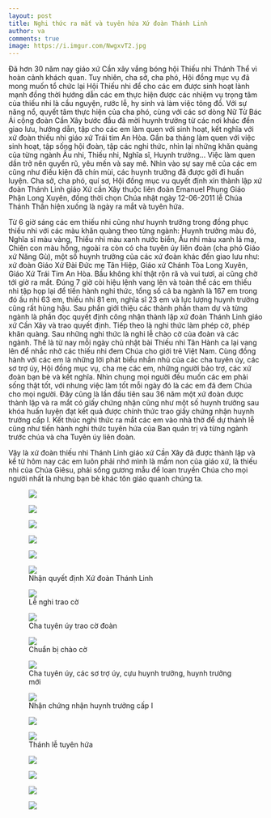 ```yaml
---
layout: post
title: Nghi thức ra mắt và tuyên hứa Xứ đoàn Thánh Linh
author: va
comments: true
image: https://i.imgur.com/NwgxvT2.jpg
---
```


Đã hơn 30 năm nay giáo xứ Cần xây vắng bóng hội Thiếu nhi Thánh Thể vì hoàn cảnh khách quan. Tuy nhiên, cha sở, cha phó, Hội đồng mục vụ đã mong muốn tổ chức lại Hội Thiếu nhi để cho các em được sinh hoạt lành mạnh đồng thời hướng dẫn các em thực hiện được các nhiệm vụ trọng tâm của thiếu nhi là cầu nguyện, rước lễ, hy sinh và làm việc tông đồ. Với sự năng nổ, quyết tâm thực hiện của cha phó, cùng với các sơ dòng Nữ Tử Bác Ái cộng đoàn Cần Xây bước đầu đã mời huynh trưởng từ các nơi khác đến giao lưu, hướng dẫn, tập cho các em làm quen với sinh hoạt, kết nghĩa với xứ đoàn thiếu nhi giáo xứ Trái tim An Hòa. Gần ba tháng làm quen với việc sinh hoạt, tập sống hội đoàn, tập các nghi thức, nhìn lại những khăn quàng của từng ngành Ấu nhi, Thiếu nhi, Nghĩa sĩ, Huynh trưởng… Việc làm quen dần trở nên quyến rũ, yêu mến và say mê. Nhìn vào sự say mê của các em cũng như điều kiện đã chín mùi, các huynh trưởng đã được gởi đi huấn luyện. Cha sở, cha phó, quí sơ, Hội đồng mục vu quyết định xin thành lập xứ đoàn Thánh Linh giáo Xứ cần Xây thuộc liên đoàn Emanuel Phụng Giáo Phận Long Xuyên, đồng thời chọn Chúa nhật ngày 12-06-2011 lễ Chúa Thánh Thần hiện xuống là ngày ra mắt và tuyên hứa.

Từ 6 giờ sáng các em thiếu nhi cũng như huynh trưởng trong đồng phục thiếu nhi với các màu khăn quàng theo từng ngành: Huynh trưởng màu đỏ, Nghĩa sĩ màu vàng, Thiếu nhi màu xanh nước biển, Ấu nhi màu xanh lá mạ, Chiên con màu hồng, ngoài ra còn có cha tuyên úy liên đoàn (cha phó Giáo xứ Năng Gù), một số huynh trưởng của các xứ đoàn khác đến giao lưu như: xứ đoàn Giáo Xứ Đài Đức mẹ Tân Hiệp, Giáo xứ Chánh Tòa Long Xuyên, Giáo Xứ Trái Tim An Hòa. Bầu không khí thật rộn rã và vui tươi, ai cũng chờ tới giờ ra mắt. Đúng 7 giờ còi hiệu lệnh vang lên và toàn thể các em thiếu nhi tập họp lại để tiến hành nghi thức, tổng số cả ba ngành là 167 em trong đó ấu nhi 63 em, thiếu nhi 81 em, nghĩa sĩ 23 em và lực lượng huynh trưởng cũng rất hùng hậu. Sau phần giới thiệu các thành phần tham dự và từng ngành là phần đọc quyết định công nhận thành lập xứ đoàn Thánh Linh giáo xứ Cần Xây và trao quyết định. Tiếp theo là nghi thức làm phép cờ, phép khăn quàng. Sau những nghi thức là nghi lễ chào cờ của đoàn và các ngành. Thế là từ nay mỗi ngày chủ nhật bài Thiếu nhi Tân Hành ca lại vang lên để nhắc nhở các thiếu nhi đem Chúa cho giới trẻ Việt Nam. Cùng đồng hành với các em là những lời phát biểu nhắn nhủ của các cha tuyên úy, các sơ trợ úy, Hội đồng mục vụ, cha mẹ các em, những người bảo trợ, các xứ đoàn bạn bè và kết nghĩa. Nhìn chung mọi người đều muốn các em phải sống thật tốt, với nhưng việc làm tốt mỗi ngày đó là các em đã đem Chúa cho mọi người. Đây cũng là lần đầu tiên sau 36 năm một xứ đoàn được thành lập và ra mắt có giấy chứng nhận cũng như một số huynh trưởng sau khóa huấn luyện đạt kết quả được chính thức trao giấy chứng nhận huynh trưởng cấp I.
Kết thúc nghi thức ra mắt các em vào nhà thờ để dự thánh lễ cũng như tiến hành nghi thức tuyên hứa của Ban quản trị và từng ngành trước chúa và cha Tuyên úy liên đoàn.

Vậy là xứ đoàn thiếu nhi Thánh Linh giáo xứ Cần Xây đã được thành lập và kể từ hôm nay các em luôn phải nhớ mình là mầm non của giáo xứ, là thiếu nhi của Chúa Giêsu, phải sống gương mẫu để loan truyền Chúa cho mọi người nhất là nhưng bạn bè khác tôn giáo quanh chúng ta.

<figure>
    <img src="https://i.imgur.com/BMGKeLP.jpg">
</figure>

<figure>
    <img src="https://i.imgur.com/RzvZxmf.jpg">
</figure>

<figure>
    <img src="https://i.imgur.com/L4oRYoM.jpg">
</figure>

<figure>
    <img src="https://i.imgur.com/ec2BHh8.jpg"/>
</figure>

<figure>
    <img src="https://i.imgur.com/Td1LUwA.jpg"/>
</figure>

<figure>
    <img src="https://i.imgur.com/Sy4P09M.jpg"/>
    <figcaption>Nhận quyết định Xứ đoàn Thánh Linh</figcaption>
</figure>

<figure>
    <img src="https://i.imgur.com/2AjXiIk.jpg"/>
    <figcaption>Lễ nghi trao cờ</figcaption>
</figure>

<figure>
    <img src="https://i.imgur.com/S4VTZK7.jpg"/>
    <figcaption>Cha tuyên úy trao cờ đoàn</figcaption>
</figure>

<figure>
    <img src="https://i.imgur.com/MRraL61.jpg"/>
    <figcaption>Chuẩn bị chào cờ</figcaption>
</figure>

<figure>
    <img src="https://i.imgur.com/60RJAxN.jpg"/>
    <figcaption>Cha tuyên úy, các sơ trợ úy, cựu huynh trưởng, huynh trưởng mới</figcaption>
</figure>

<figure>
    <img src="https://i.imgur.com/hpQGWbu.jpg"/>
    <figcaption>Nhận chứng nhận huynh trưởng cấp I</figcaption>
</figure>

<figure>
    <img src="https://i.imgur.com/T9FyjAm.jpg"/>
</figure>

<figure>
    <img src="https://i.imgur.com/QZ30Egv.jpg"/>
    <figcaption>Thánh lễ tuyên hứa</figcaption>
</figure>

<figure>
    <img src="https://i.imgur.com/ImOUq9u.jpg"/>
</figure>

<figure>
    <img src="https://i.imgur.com/PkTMMqc.jpg"/>
</figure>

<figure>
    <img src="https://i.imgur.com/W1QIebt.jpg"/>
</figure>

<figure>
    <img src="https://i.imgur.com/kNzmsaZ.jpg"/>
</figure>
